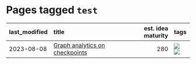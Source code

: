 # Pages tagged `test`

|last_modified|title|est. idea maturity|tags
|:---|:---|---:|:---|
|2023-08-08|[Graph analytics on checkpoints](../Graph_analytics_on_checkpoints.md)|280|[![](https://img.shields.io/badge/tag-from_issue-496a1)](../tags/from_issue.md) [![](https://img.shields.io/badge/tag-test-ad342b)](../tags/test.md)|